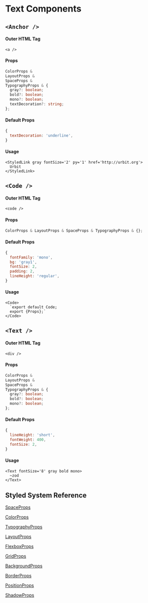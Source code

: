 # Text Components

## `<Anchor />`

#### Outer HTML Tag

`<a />`

#### Props
```ts
ColorProps &
LayoutProps &
SpaceProps &
TypographyProps & {
  gray?: boolean;
  bold?: boolean;
  mono?: boolean;
  textDecoration?: string;
};
```

#### Default Props
```js
{
  textDecoration: 'underline',
}
```

#### Usage
```tsx
<StyledLink gray fontSize='2' py='1' href='http://urbit.org'>
  Urbit
</StyledLink>
```

## `<Code />`

#### Outer HTML Tag

`<code />`

#### Props
```ts
ColorProps & LayoutProps & SpaceProps & TypographyProps & {};
```

#### Default Props
```js
{
  fontFamily: 'mono',
  bg: 'gray1',
  fontSize: 2,
  padding: 2,
  lineHeight: 'regular',
}
```

#### Usage
```tsx
<Code>
  `export default Code;
  export {Props};`
</Code>
```


## `<Text />`

#### Outer HTML Tag

`<div />`

#### Props
```ts
ColorProps &
LayoutProps &
SpaceProps &
TypographyProps & {
  gray?: boolean;
  bold?: boolean;
  mono?: boolean;
};
```

#### Default Props
```js
{
  lineHeight: 'short',
  fontWeight: 400,
  fontSize: 2,
}
```

#### Usage
```tsx
<Text fontSize='8' gray bold mono>
  ~zod
</Text>
```

## Styled System Reference
[SpaceProps](https://styled-system.com/table#space)

[ColorProps](https://styled-system.com/table#color)

[TypographyProps](https://styled-system.com/table#typography)

[LayoutProps](https://styled-system.com/table#layout)

[FlexboxProps](https://styled-system.com/table#flexbox)

[GridProps](https://styled-system.com/table#grid-layout)

[BackgroundProps](https://styled-system.com/table#background)

[BorderProps](https://styled-system.com/table#border)

[PositionProps](https://styled-system.com/table#position)

[ShadowProps](https://styled-system.com/table#shadow)
